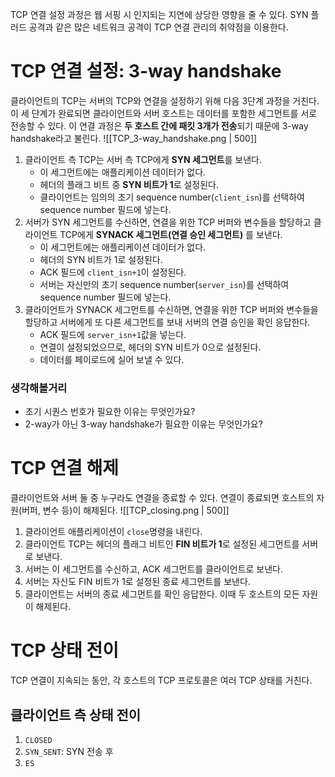 TCP 연결 설정 과정은 웹 서핑 시 인지되는 지연에 상당한 영향을 줄 수 있다.
SYN 플러드 공격과 같은 많은 네트워크 공격이 TCP 연결 관리의 취약점을 이용한다.
# TCP 연결 설정: 3-way handshake
클라이언트의 TCP는 서버의 TCP와 연결을 설정하기 위해 다음 3단계 과정을 거친다.
이 세 단계가 완료되면 클라이언트와 서버 호스트는 데이터를 포함한 세그먼트를 서로 전송할 수 있다.
이 연결 과정은 **두 호스트 간에 패킷 3개가 전송**되기 때문에 3-way handshake라고 불린다.
![[TCP_3-way_handshake.png | 500]]
1. 클라이언트 측 TCP는 서버 측 TCP에게 **SYN 세그먼트**를 보낸다.
	- 이 세그먼트에는 애플리케이션 데이터가 없다.
	- 헤더의 플래그 비트 중 **SYN 비트가 1**로 설정된다.
	- 클라이언트는 임의의 초기 sequence number(`client_isn`)를 선택하여 sequence number 필드에 넣는다.
2. 서버가 SYN 세그먼트를 수신하면, 연결을 위한 TCP 버퍼와 변수들을 할당하고 클라이언트 TCP에게 **SYNACK 세그먼트(연결 승인 세그먼트)** 를 보낸다.
	- 이 세그먼트에는 애플리케이션 데이터가 없다.
	- 헤더의 SYN 비트가 1로 설정된다.
	- ACK 필드에 `client_isn+1`이 설정된다.
	- 서버는 자신만의 초기 sequence number(`server_isn`)를 선택하여 sequence number 필드에 넣는다.
3. 클라이언트가 SYNACK 세그먼트를 수신하면, 연결을 위한 TCP 버퍼와 변수들을 할당하고 서버에게 또 다른 세그먼트를 보내 서버의 연결 승인을 확인 응답한다.
	- ACK 필드에 `server_isn+1`값을 넣는다.
	- 연결이 설정되었으므로, 헤더의 SYN 비트가 0으로 설정된다.
	- 데이터를 페이로드에 실어 보낼 수 있다.
### 생각해볼거리
- 초기 시퀀스 번호가 필요한 이유는 무엇인가요?
- 2-way가 아닌 3-way handshake가 필요한 이유는 무엇인가요?
# TCP 연결 해제
클라이언트와 서버 둘 중 누구라도 연결을 종료할 수 있다. 연결이 종료되면 호스트의 자원(버퍼, 변수 등)이 해제된다.
![[TCP_closing.png | 500]]
1. 클라이언트 애플리케이션이 `close`명령을 내린다.
2. 클라이언트 TCP는 헤더의 플래그 비트인 **FIN 비트가 1**로 설정된 세그먼트를 서버로 보낸다.
3. 서버는 이 세그먼트를 수신하고, ACK 세그먼트를 클라이언트로 보낸다.
4. 서버는 자신도 FIN 비트가 1로 설정된 종료 세그먼트를 보낸다.
5. 클라이언트는 서버의 종료 세그먼트를 확인 응답한다. 이때 두 호스트의 모든 자원이 해제된다.
# TCP 상태 전이
TCP 연결이 지속되는 동안, 각 호스트의 TCP 프로토콜은 여러 TCP 상태를 거친다.
## 클라이언트 측 상태 전이
1. `CLOSED`
2. `SYN_SENT`: SYN 전송 후
3. `ES`